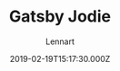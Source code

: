 ---
title: Gatsby Jodie
github: https://github.com/LekoArts/gatsby-starter-portfolio-jodie
demo: https://jodie.lekoarts.de/
author: Lennart
ssg:
  - Gatsby
cms:
  - Markdown
date: 2019-02-19T15:17:30.000Z
description: Image-heavy photography portfolio with colorful accents & great typography
draft: true
publish_date: '2019-02-19T15:17:30Z'
update_date: '2022-11-02T14:13:17Z'
github_star: 320
github_fork: 78
---
